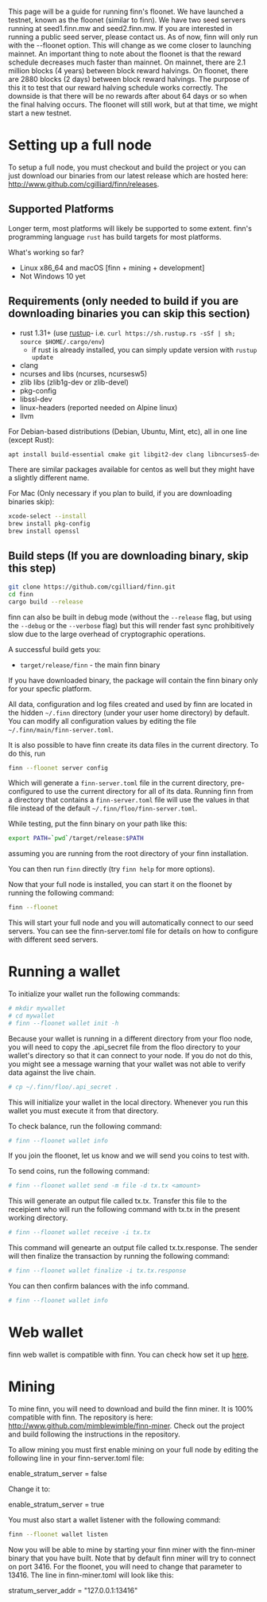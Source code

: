 This page will be a guide for running finn's floonet. We have launched a testnet, known as the floonet (similar to finn).
We have two seed servers running at seed1.finn.mw and seed2.finn.mw. If you are interested in running a public seed server,
please contact us. As of now, finn will only run with the --floonet option. This will change as we come closer to launching
mainnet. An important thing to note about the floonet is that the reward schedule decreases much faster than mainnet. On
mainnet, there are 2.1 million blocks (4 years) between block reward halvings. On floonet, there are 2880 blocks (2 days)
between block reward halvings. The purpose of this it to test that our reward halving schedule works correctly. The downside
is that there will be no rewards after about 64 days or so when the final halving occurs. The floonet will still work, but
at that time, we might start a new testnet.

# Setting up a full node
To setup a full node, you must checkout and build the project or you can just download our binaries from our latest release which are hosted here: http://www.github.com/cgilliard/finn/releases.

## Supported Platforms

Longer term, most platforms will likely be supported to some extent.
finn's programming language `rust` has build targets for most platforms.

What's working so far?

* Linux x86\_64 and macOS [finn + mining + development]
* Not Windows 10 yet

## Requirements (only needed to build if you are downloading binaries you can skip this section)

* rust 1.31+ (use [rustup]((https://www.rustup.rs/))- i.e. `curl https://sh.rustup.rs -sSf | sh; source $HOME/.cargo/env`)
  * if rust is already installed, you can simply update version with `rustup update`
* clang
* ncurses and libs (ncurses, ncursesw5)
* zlib libs (zlib1g-dev or zlib-devel)
* pkg-config
* libssl-dev
* linux-headers (reported needed on Alpine linux)
* llvm

For Debian-based distributions (Debian, Ubuntu, Mint, etc), all in one line (except Rust):

```sh
apt install build-essential cmake git libgit2-dev clang libncurses5-dev libncursesw5-dev zlib1g-dev pkg-config libssl-dev llvm
```

There are similar packages available for centos as well but they might have a slightly different name.

For Mac (Only necessary if you plan to build, if you are downloading binaries skip):

```sh
xcode-select --install
brew install pkg-config
brew install openssl
```

## Build steps (If you are downloading binary, skip this step)

```sh
git clone https://github.com/cgilliard/finn.git
cd finn
cargo build --release
```

finn can also be built in debug mode (without the `--release` flag, but using the `--debug` or the `--verbose` flag) but this will render fast sync prohibitively slow due to the large overhead of cryptographic operations.

A successful build gets you:

* `target/release/finn` - the main finn binary

If you have downloaded binary, the package will contain the finn binary only for your specfic platform.

All data, configuration and log files created and used by finn are located in the hidden
`~/.finn` directory (under your user home directory) by default. You can modify all configuration
values by editing the file `~/.finn/main/finn-server.toml`.

It is also possible to have finn create its data files in the current directory. To do this, run

```sh
finn --floonet server config
```
Which will generate a `finn-server.toml` file in the current directory, pre-configured to use
the current directory for all of its data. Running finn from a directory that contains a
`finn-server.toml` file will use the values in that file instead of the default
`~/.finn/floo/finn-server.toml`.

While testing, put the finn binary on your path like this:

```sh
export PATH=`pwd`/target/release:$PATH
```

assuming you are running from the root directory of your finn installation.

You can then run `finn` directly (try `finn help` for more options).

Now that your full node is installed, you can start it on the floonet by running the following command:

```sh
finn --floonet
```

This will start your full node and you will automatically connect to our seed servers. You can see the finn-server.toml file
for details on how to configure with different seed servers.

# Running a wallet

To initialize your wallet run the following commands:

```sh
# mkdir mywallet
# cd mywallet
# finn --floonet wallet init -h
```

Because your wallet is running in a different directory from your floo node, you will need to copy the .api_secret file from the floo directory to your wallet's directory so that it can connect to your node. If you do not do this, you might see a message warning that your wallet was not able to verify data against the live chain.

```sh
# cp ~/.finn/floo/.api_secret .
```

This will initialize your wallet in the local directory. Whenever you run this wallet you must execute it from that directory.

To check balance, run the following command:

```sh
# finn --floonet wallet info
```

If you join the floonet, let us know and we will send you coins to test with.

To send coins, run the following command:

```sh
# finn --floonet wallet send -m file -d tx.tx <amount>
```
This will generate an output file called tx.tx. Transfer this file to the receipient who will run the following command with
tx.tx in the present working directory.

```sh
# finn --floonet wallet receive -i tx.tx
```
This command will genearte an output file called tx.tx.response. The sender will then finalize the transaction by running the
following command:

```sh
# finn --floonet wallet finalize -i tx.tx.response
```

You can then confirm balances with the info command.

```sh
# finn --floonet wallet info
```

# Web wallet

finn web wallet is compatible with finn. You can check how set it up [here](https://github.com/cgilliard/finn/blob/master/doc/web-wallet.md).

# Mining

To mine finn, you will need to download and build the finn miner. It is 100% compatible with finn. The repository is here:
http://www.github.com/mimblewimble/finn-miner. Check out the project and build following the instructions in the repository.

To allow mining you must first enable mining on your full node by editing the following line in your finn-server.toml file:

enable_stratum_server = false

Change it to:

enable_stratum_server = true

You must also start a wallet listener with the following command:

```sh
finn --floonet wallet listen
```

Now you will be able to mine by starting your finn miner with the finn-miner binary that you have built. Note that by default finn miner will try to connect on port 3416. For the floonet, you will need to change that parameter to 13416. The line in finn-miner.toml will look like this:

stratum_server_addr = "127.0.0.1:13416"


